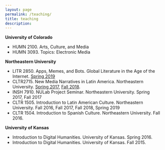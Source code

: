 ```yaml
---
layout: page
permalink: /teaching/
title: teaching
description: 
---
```


**University of Colorado**

  * HUMN 2100. Arts, Culture, and Media
  * HUMN 3093. Topics: Electronic Media 

**Northeastern University**

  * LITR 2850. Apps, Memes, and Bots. Global Literature in the Age of the Internet. [Spring 2019](https://litintheageoftheinternet.wordpress.com/)
  * CLTR2715. New Media Narratives in Latin America. Northeastern University. [Spring 2017](https://newmedianarrativesinlatinamerica.wordpress.com/), [Fall 2018](https://latinamericanmn.wordpress.com/).
  * INSH 7910. NULab Project Seminar. Northeastern University. Spring 2017, Fall 2017
  * CLTR 1505. Introduction to Latin American Culture. Northeastern University. Fall 2016, Fall 2017, Fall 2018, Spring 2019
  * CLTR 1504. Introduction to Spanish Culture. Northeastern University. Fall 2016.
 
**University of Kansas**

  * Introduction to Digital Humanities. University of Kansas. Spring 2016.
  * Introduction to Digital Humanities. University of Kansas. Fall 2015.
  
